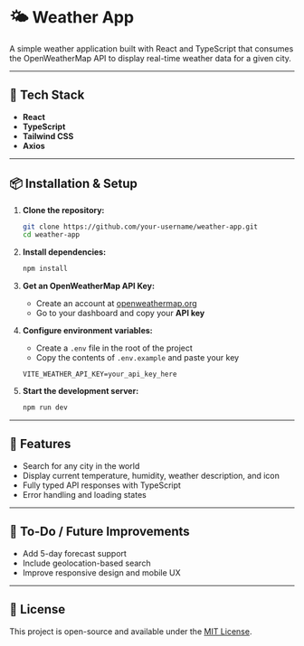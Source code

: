 # 🌤️ Weather App

A simple weather application built with React and TypeScript that consumes the OpenWeatherMap API to display real-time weather data for a given city.

---

## 🚀 Tech Stack

- **React**
- **TypeScript**
- **Tailwind CSS**
- **Axios**

---

## 📦 Installation & Setup

1. **Clone the repository:**

   ```bash
   git clone https://github.com/your-username/weather-app.git
   cd weather-app
   ```

2. **Install dependencies:**

   ```bash
   npm install
   ```

3. **Get an OpenWeatherMap API Key:**

   - Create an account at [openweathermap.org](https://openweathermap.org/api)
   - Go to your dashboard and copy your **API key**

4. **Configure environment variables:**

   - Create a `.env` file in the root of the project
   - Copy the contents of `.env.example` and paste your key

   ```env
   VITE_WEATHER_API_KEY=your_api_key_here
   ```

5. **Start the development server:**

   ```bash
   npm run dev
   ```

---

## 📌 Features

- Search for any city in the world
- Display current temperature, humidity, weather description, and icon
- Fully typed API responses with TypeScript
- Error handling and loading states

---

## 🔧 To-Do / Future Improvements

- Add 5-day forecast support
- Include geolocation-based search
- Improve responsive design and mobile UX

---

## 📄 License

This project is open-source and available under the [MIT License](LICENSE).
